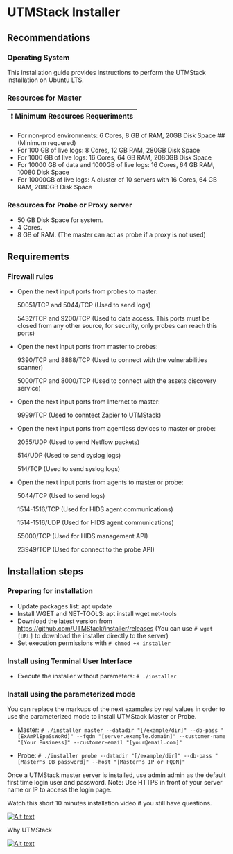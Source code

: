 # UTMStack Installer

## Recommendations

### Operating System
This installation guide provides instructions to perform the UTMStack installation on Ubuntu LTS.
### Resources for Master
| :exclamation:  Minimum Resources Requeriments
|-----------------------------------------|

- For non-prod environments: 6 Cores, 8 GB of RAM, 20GB Disk Space ## (Minimum requered)
- For 100 GB of live logs: 8 Cores, 12 GB RAM, 280GB Disk Space
- For 1000 GB of live logs: 16 Cores, 64 GB RAM, 2080GB Disk Space
- For 10000 GB of data and 1000GB of live logs: 16 Cores, 64 GB RAM, 10080 Disk Space
- For 10000GB of live logs: A cluster of 10 servers with 16 Cores, 64 GB RAM, 2080GB Disk Space

### Resources for Probe or Proxy server
- 50 GB Disk Space for system.
- 4 Cores.
- 8 GB of RAM.
(The master can act as probe if a proxy is not used)

## Requirements
### Firewall rules
- Open the next input ports from probes to master:

  50051/TCP and 5044/TCP (Used to send logs)

  5432/TCP and 9200/TCP (Used to data access. This ports must be closed from any other source, for security, only probes can reach this ports)

- Open the next input ports from master to probes:

  9390/TCP and 8888/TCP (Used to connect with the vulnerabilities scanner)

  5000/TCP and 8000/TCP (Used to connect with the assets discovery service)

- Open the next input ports from Internet to master:

  9999/TCP (Used to conntect Zapier to UTMStack)
  
- Open the next input ports from agentless devices to master or probe:

  2055/UDP (Used to send Netflow packets)
  
  514/UDP (Used to send syslog logs)
  
  514/TCP (Used to send syslog logs)
  
- Open the next input ports from agents to master or probe:
  
  5044/TCP (Used to send logs)

  1514-1516/TCP (Used for HIDS agent communications)
  
  1514-1516/UDP (Used for HIDS agent communications)
  
  55000/TCP (Used for HIDS management API)
  
  23949/TCP (Used for connect to the probe API)
  

## Installation steps

### Preparing for installation
- Update packages list: apt update
- Install WGET and NET-TOOLS: apt install wget net-tools
- Download the latest version from https://github.com/UTMStack/installer/releases (You can use `# wget [URL]` to download the installer directly to the server)
- Set execution permissions with `# chmod +x installer`

### Install using Terminal User Interface
- Execute the installer without parameters: `# ./installer`

### Install using the parameterized mode
You can replace the markups of the next examples by real values in order to use the parameterized mode to install UTMStack Master or Probe.
- Master:
`# ./installer master --datadir "[/example/dir]" --db-pass "[ExAmPlEpaSsWoRd]" --fqdn "[server.example.domain]" --customer-name "[Your Business]" --customer-email "[your@email.com]"`

- Probe:
`# ./installer probe --datadir "[/example/dir]" --db-pass "[Master's DB password]" --host "[Master's IP or FQDN]"`

Once a UTMStack master server is installed, use admin admin as the default first time login user and password.
Note: Use HTTPS in front of your server name or IP to access the login page.

Watch this short 10 minutes installation video if you still have questions.

[![Alt text](https://img.youtube.com/vi/dM9dC9HNXUs/0.jpg)](https://youtu.be/dM9dC9HNXUs)

Why UTMStack

[![Alt text](https://img.youtube.com/vi/wv87dj15G5k/0.jpg)](https://youtu.be/wv87dj15G5k)

